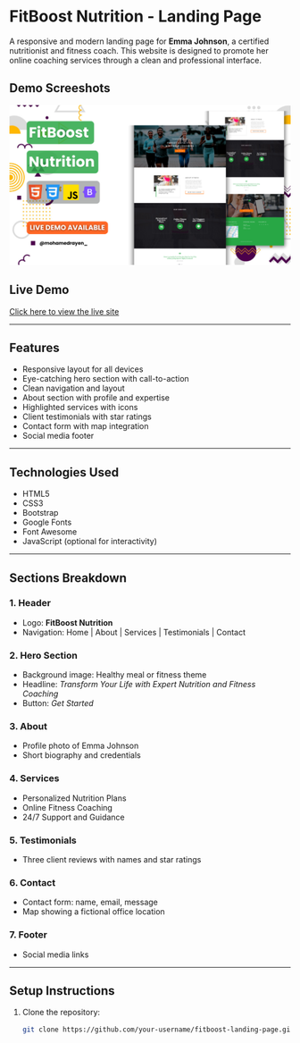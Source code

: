 # FitBoost Nutrition - Landing Page

A responsive and modern landing page for **Emma Johnson**, a certified nutritionist and fitness coach. This website is designed to promote her online coaching services through a clean and professional interface.

## Demo Screeshots

![FitBoost Nutrition Desktop Demo](./images/desktop.png "Desktop Demo")

## Live Demo

[Click here to view the live site](https://medrayentn.github.io/FitBoost-Nutrition)  

---

## Features

- Responsive layout for all devices
- Eye-catching hero section with call-to-action
- Clean navigation and layout
- About section with profile and expertise
- Highlighted services with icons
- Client testimonials with star ratings
- Contact form with map integration
- Social media footer

---

## Technologies Used

- HTML5  
- CSS3
- Bootstrap
- Google Fonts  
- Font Awesome  
- JavaScript (optional for interactivity)

---

## Sections Breakdown

### 1. Header
- Logo: **FitBoost Nutrition**
- Navigation: Home | About | Services | Testimonials | Contact

### 2. Hero Section
- Background image: Healthy meal or fitness theme
- Headline: *Transform Your Life with Expert Nutrition and Fitness Coaching*
- Button: *Get Started*

### 3. About
- Profile photo of Emma Johnson
- Short biography and credentials

### 4. Services
- Personalized Nutrition Plans  
- Online Fitness Coaching  
- 24/7 Support and Guidance

### 5. Testimonials
- Three client reviews with names and star ratings

### 6. Contact
- Contact form: name, email, message
- Map showing a fictional office location

### 7. Footer
- Social media links

---

## Setup Instructions

1. Clone the repository:
   ```bash
   git clone https://github.com/your-username/fitboost-landing-page.git
